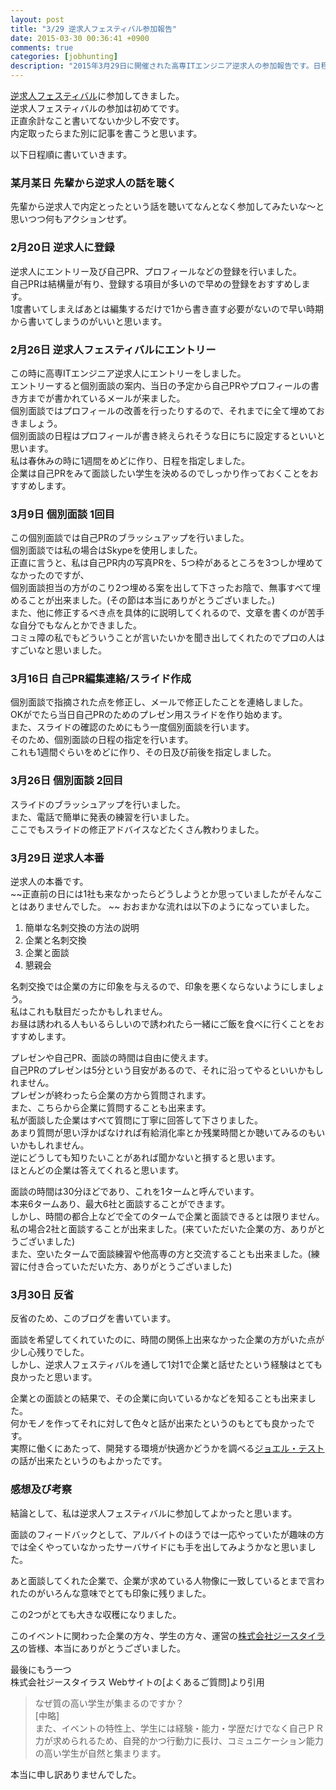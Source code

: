 ```yaml
---
layout: post
title: "3/29 逆求人フェスティバル参加報告"
date: 2015-03-30 00:36:41 +0900
comments: true
categories: [jobhunting]
description: "2015年3月29日に開催された高専ITエンジニア逆求人の参加報告です。日程順に書いていっています。"
---
```


[逆求人フェスティバル](https://www.studenthunting.com/)に参加してきました。  
逆求人フェスティバルの参加は初めてです。  
正直余計なこと書いてないか少し不安です。  
内定取ったらまた別に記事を書こうと思います。  

<!-- more -->

以下日程順に書いていきます。

### 某月某日 先輩から逆求人の話を聴く ###

先輩から逆求人で内定とったという話を聴いてなんとなく参加してみたいな〜と思いつつ何もアクションせず。  

### 2月20日 逆求人に登録 ###

逆求人にエントリー及び自己PR、プロフィールなどの登録を行いました。  
自己PRは結構量が有り、登録する項目が多いので早めの登録をおすすめします。  
1度書いてしまえばあとは編集するだけで1から書き直す必要がないので早い時期から書いてしまうのがいいと思います。  

### 2月26日 逆求人フェスティバルにエントリー ###

この時に高専ITエンジニア逆求人にエントリーをしました。  
エントリーすると個別面談の案内、当日の予定から自己PRやプロフィールの書き方までが書かれているメールが来ました。  
個別面談ではプロフィールの改善を行ったりするので、それまでに全て埋めておきましょう。  
個別面談の日程はプロフィールが書き終えられそうな日にちに設定するといいと思います。  
私は春休みの時に1週間をめどに作り、日程を指定しました。  
企業は自己PRをみて面談したい学生を決めるのでしっかり作っておくことをおすすめします。  

### 3月9日 個別面談 1回目 ###

この個別面談では自己PRのブラッシュアップを行いました。  
個別面談では私の場合はSkypeを使用しました。  
正直に言うと、私は自己PR内の写真PRを、5つ枠があるところを3つしか埋めてなかったのですが、  
個別面談担当の方がのこり2つ埋める案を出して下さったお陰で、無事すべて埋めることが出来ました。(その節は本当にありがとうございました。)  
また、他に修正するべき点を具体的に説明してくれるので、文章を書くのが苦手な自分でもなんとかできました。  
コミュ障の私でもどういうことが言いたいかを聞き出してくれたのでプロの人はすごいなと思いました。  

### 3月16日 自己PR編集連絡/スライド作成 ###

個別面談で指摘された点を修正し、メールで修正したことを連絡しました。  
OKがでたら当日自己PRのためのプレゼン用スライドを作り始めます。   
また、スライドの確認のためにもう一度個別面談を行います。  
そのため、個別面談の日程の指定を行います。  
これも1週間ぐらいをめどに作り、その日及び前後を指定しました。  

### 3月26日 個別面談 2回目 ###

スライドのブラッシュアップを行いました。  
また、電話で簡単に発表の練習を行いました。  
ここでもスライドの修正アドバイスなどたくさん教わりました。  

### 3月29日 逆求人本番 ###

逆求人の本番です。  
~~正直前の日には1社も来なかったらどうしようとか思っていましたがそんなことはありませんでした。  ~~
おおまかな流れは以下のようになっていました。

1. 簡単な名刺交換の方法の説明
2. 企業と名刺交換
3. 企業と面談
4. 懇親会

名刺交換では企業の方に印象を与えるので、印象を悪くならないようにしましょう。  
私はこれも駄目だったかもしれません。  
お昼は誘われる人もいるらしいので誘われたら一緒にご飯を食べに行くことをおすすめします。  

プレゼンや自己PR、面談の時間は自由に使えます。  
自己PRのプレゼンは5分という目安があるので、それに沿ってやるといいかもしれません。  
プレゼンが終わったら企業の方から質問されます。  
また、こちらから企業に質問することも出来ます。  
私が面談した企業はすべて質問に丁寧に回答して下さりました。  
あまり質問が思い浮かばなければ有給消化率とか残業時間とか聴いてみるのもいいかもしれません。  
逆にどうしても知りたいことがあれば聞かないと損すると思います。  
ほとんどの企業は答えてくれると思います。  

面談の時間は30分ほどであり、これを1タームと呼んでいます。  
本来6タームあり、最大6社と面談することができます。  
しかし、時間の都合上などで全てのタームで企業と面談できるとは限りません。  
私の場合2社と面談することが出来ました。(来ていただいた企業の方、ありがとうございました)  
また、空いたタームで面談練習や他高専の方と交流することも出来ました。(練習に付き合っていただいた方、ありがとうございました)  

### 3月30日 反省 ###

反省のため、このブログを書いています。  

面談を希望してくれていたのに、時間の関係上出来なかった企業の方がいた点が少し心残りでした。  
しかし、逆求人フェスティバルを通して1対1で企業と話せたという経験はとても良かったと思います。  

企業との面談との結果で、その企業に向いているかなどを知ることも出来ました。  
何かモノを作ってそれに対して色々と話が出来たというのもとても良かったです。  
実際に働くにあたって、開発する環境が快適かどうかを調べる[ジョエル・テスト](http://japanese.joelonsoftware.com/Articles/TheJoelTest.html)の話が出来たというのもよかったです。  

### 感想及び考察 ###

結論として、私は逆求人フェスティバルに参加してよかったと思います。  

面談のフィードバックとして、アルバイトのほうでは一応やっていたが趣味の方では全くやっていなかったサーバサイドにも手を出してみようかなと思いました。  

あと面談してくれた企業で、企業が求めている人物像に一致しているとまで言われたのがいろんな意味でとても印象に残りました。  

この2つがとても大きな収穫になりました。  

このイベントに関わった企業の方々、学生の方々、運営の[株式会社ジースタイラス](http://www.gstylus.co.jp/index.asp)の皆様、本当にありがとうございました。  

最後にもう一つ  
株式会社ジースタイラス Webサイトの[よくあるご質問]より引用  

> なぜ質の高い学生が集まるのですか？  
> [中略]  
> また、イベントの特性上、学生には経験・能力・学歴だけでなく自己ＰＲ力が求められるため、自発的かつ行動力に長け、コミュニケーション能力の高い学生が自然と集まります。  

本当に申し訳ありませんでした。  

